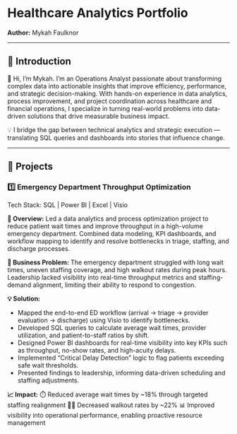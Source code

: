 # Healthcare Analytics Portfolio

**Author:** Mykah Faulknor

---

## 📌 Introduction 

👋 Hi, I’m Mykah.
I’m an Operations Analyst passionate about transforming complex data into actionable insights that improve efficiency, performance, and strategic decision-making.
With hands-on experience in data analytics, process improvement, and project coordination across healthcare and financial operations, I specialize in turning real-world problems into data-driven solutions that drive measurable business impact.

💡 I bridge the gap between technical analytics and strategic execution — translating SQL queries and dashboards into stories that influence change.


---
## 📂 Projects

### 1️⃣ Emergency Department Throughput Optimization

Tech Stack: SQL | Power BI | Excel | Visio

**📘 Overview:**
Led a data analytics and process optimization project to reduce patient wait times and improve throughput in a high-volume emergency department. Combined data modeling, KPI dashboards, and workflow mapping to identify and resolve bottlenecks in triage, staffing, and discharge processes.

**🧩 Business Problem:**
The emergency department struggled with long wait times, uneven staffing coverage, and high walkout rates during peak hours. Leadership lacked visibility into real-time throughput metrics and staffing-demand alignment, limiting their ability to respond to congestion.

**💡 Solution:**
- Mapped the end-to-end ED workflow (arrival → triage → provider evaluation → discharge) using Visio to identify bottlenecks.
- Developed SQL queries to calculate average wait times, provider utilization, and patient-to-staff ratios by shift.
- Designed Power BI dashboards for real-time visibility into key KPIs such as throughput, no-show rates, and high-acuity delays.
- Implemented “Critical Delay Detection” logic to flag patients exceeding safe wait thresholds.
- Presented findings to leadership, informing data-driven scheduling and staffing adjustments.
  
**📈 Impact:**
⏱️ Reduced average wait times by ~18% through targeted staffing realignment
🚶‍♂️ Decreased walkout rates by ~22%
📊 Improved visibility into operational performance, enabling proactive resource management



